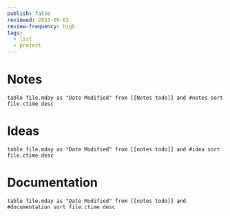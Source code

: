 ```yaml
---
publish: false
reviewed: 2023-09-03
review-frequency: high
tags:
  - list
  - project
---
```

# Notes
```dataview
table file.mday as "Date Modified" from [[Notes todo]] and #notes sort file.ctime desc
```

# Ideas
```dataview
table file.mday as "Date Modified" from [[notes todo]] and #idea sort file.ctime desc
```

# Documentation
```dataview
table file.mday as "Date Modified" from [[notes todo]] and #documentation sort file.ctime desc
```